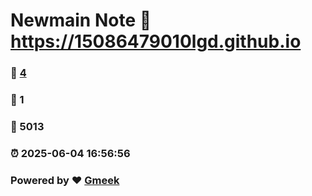 # Newmain Note :link: https://15086479010lgd.github.io 
### :page_facing_up: [4](https://15086479010lgd.github.io/tag.html) 
### :speech_balloon: 1 
### :hibiscus: 5013 
### :alarm_clock: 2025-06-04 16:56:56 
### Powered by :heart: [Gmeek](https://github.com/Meekdai/Gmeek)
